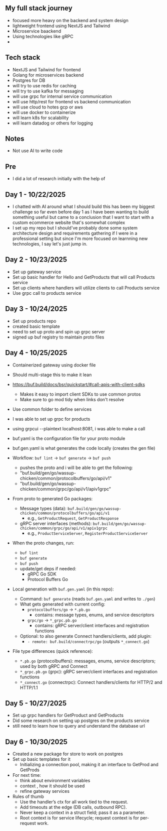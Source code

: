 ## My full stack journey

- focused more heavy on the backend and system design
- lightweight frontend using NextJS and Tailwind
- Microservice baackend
- Using technologies like gRPC
-

## Tech stack

- NextJS and Tailwind for frontend
- Golang for microservices backend
- Postgres for DB
- will try to use redis for caching
- will try to use kafka for messaging
- will use grpc for internal service communication
- will use http/rest for frontend vs backend communication
- will use cloud to hotes gcp or aws
- will use docker to containerize
- will learn k8s for scalability
- will learn datadog or others for logging

## Notes

- Not use AI to write code

## Pre

- I did a lot of research initially with the help of

## Day 1 - 10/22/2025

- I chatted with AI around what I should build this has been my biggest challenge so far even before day 1 as I have been wanting to build something useful but came to a conclusion that I want to start with a custom ecommerce website that's somewhat complex
- I set up my repo but I should've probably done some system architecture design and requirements gathering if I were in a professional setting but since I'm more focused on learnning new technologies, I say let's just jump in.

## Day 2 - 10/23/2025

- Set up gateway service
- Set up basic handler for Hello and GetProducts that will call Products service
- Set up clients where handlers will utilize clients to call Products service
- Use grpc call to products service

## Day 3 - 10/24/2025

- Set up products repo
- created basic template
- need to set up proto and spin up grpc server
- signed up buf registry to maintain proto files

## Day 4 - 10/25/2025

- Containerized gateway using docker file
- Should multi-stage this to make it lean
- https://buf.build/docs/bsr/quickstart/#call-apis-with-client-sdks
  - Makes it easy to import client SDKs to use common protos
  - Make sure to go mod tidy when links don't resolve
- Use common folder to define services
- I was able to set up grpc for products
- using grpcui --plaintext localhost:8081, i was able to make a call
- buf.yaml is the configuration file for your proto module
- buf.gen.yaml is what generates the code locally (creates the gen file)
- Workflow: `buf lint` -> `buf generate` -> `buf push`
  - pushes the proto and i will be able to get the following:
  - "buf.build/gen/go/wassup-chicken/common/protocolbuffers/go/api/v1"
  - "buf.build/gen/go/wassup-chicken/common/grpc/go/api/v1/apiv1grpc"
- From proto to generated Go packages:
  - Message types (data): `buf.build/gen/go/wassup-chicken/common/protocolbuffers/go/api/v1`
    - e.g., `GetProductRequest`, `GetProductResponse`
  - gRPC server interfaces (methods): `buf.build/gen/go/wassup-chicken/common/grpc/go/api/v1/apiv1grpc`
    - e.g., `ProductServiceServer`, `RegisterProductServiceServer`
- When the proto changes, run:
  - `buf lint`
  - `buf generate`
  - `buf push`
  - update/get deps if needed:
    - gRPC Go SDK
    - Protocol Buffers Go
- Local generation with `buf.gen.yaml` (in this repo):

  - Command: `buf generate` (reads `buf.gen.yaml` and writes to `./gen`)
  - What gets generated with current config:
    - `protocolbuffers/go` → `*.pb.go`
      - contains: message types, enums, and service descriptors
    - `grpc/go` → `*_grpc.pb.go`
      - contains: gRPC server/client interfaces and registration functions
  - Optional: to also generate Connect handlers/clients, add plugin:
    - `- remote: buf.build/connectrpc/go` (outputs `*_connect.go`)

- File type differences (quick reference):
  - `*.pb.go` (protocolbuffers): messages, enums, service descriptors; used by both gRPC and Connect
  - `*_grpc.pb.go` (grpc): gRPC server/client interfaces and registration functions
  - `*_connect.go` (connectrpc): Connect handlers/clients for HTTP/2 and HTTP/1.1

## Day 5 - 10/27/2025

- Set up grpc handlers for GetProduct and GetProducts
- Did some research on setting up postgres on the products service
- still need to learn how to query and understand the database url

## Day 6 - 10/30/2025

- Created a new package for store to work on postgres
- Set up basic templates for it
  - Initializing a connection pool, making it an interface to GetProd and GetProds
- For next time:
  - think about environment variables
  - context , how it should be used
  - refine gateway services
- Rules of thumb
  - Use the handler’s ctx for all work tied to the request.
  - Add timeouts at the edge (DB calls, outbound RPC).
  - Never keep a context in a struct field; pass it as a parameter.
  - Root context is for service lifecycle; request context is for per-request work.
